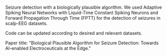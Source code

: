 Seizure detection with a biologically plausible algorithm. We used Adaptive Spiking Neural Networks with Liquid-Time Constant Spiking Neurons and Forward Propagation Through Time (FPTT)
for the detection of seizures in scalp-EEG datasets. 

Code can be updated according to desired and relevant datasets. 

Paper title: "Biological Plausible Algorithm for Seizure Detection: Towards AI-enabled Electroceuticals at the Edge."
